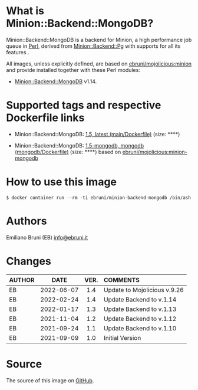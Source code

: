<!-- this file is generated via docker-builder, do not edit it directly -->


# What is Minion::Backend::MongoDB?

Minion::Backend::MongoDB is a backend for Minion, a high performance job queue in [Perl](https://www.perl.org), derived from [Minion::Backend::Pg](https://metacpan.org/pod/Minion::Backend::Pg) with supports for all its features .

All images, unless explicitly defined, are based on [ebruni/mojolicious:minion](https://hub.docker.com/repository/docker/ebruni/mojolicious) and provide installed together with these Perl modules:

* [Minion::Backend::MongoDB](https://metacpan.org/pod/Minion::Backend::MongoDB) v1.14.

# Supported tags and respective Dockerfile links

* Minion::Backend::MongoDB: [1.5, latest (main/Dockerfile)](https://github.com/avkhozov/Minion-Backend-MongoDB/blob/master/main/Dockerfile) (size: ****)

* Minion::Backend::MongoDB: [1.5-mongodb, mongodb (mongodb/Dockerfile)](https://github.com/avkhozov/Minion-Backend-MongoDB/blob/master/mongodb/Dockerfile) (size: ****) based on [ebruni/mojolicious:minion-mongodb](https://hub.docker.com/repository/docker/ebruni/mojolicious) 
# How to use this image

    $ docker container run --rm -ti ebruni/minion-backend-mongodb /bin/ash

# Authors

Emiliano Bruni (EB) <info@ebruni.it>

# Changes

| AUTHOR | DATE | VER. | COMMENTS |
|:---|:---:|:---:|:---|
| EB | 2022-06-07 | 1.4 | Update to Mojolicious v.9.26 |
| EB | 2022-02-24 | 1.4 | Update Backend to v.1.14 |
| EB | 2022-01-17 | 1.3 | Update Backend to v.1.13 |
| EB | 2021-11-04 | 1.2 | Update Backend to v.1.12 |
| EB | 2021-09-24 | 1.1 | Update Backend to v.1.10 |
| EB | 2021-09-09 | 1.0 | Initial Version |

# Source

The source of this image on [GitHub](https://github.com/avkhozov/Minion-Backend-MongoDB).
